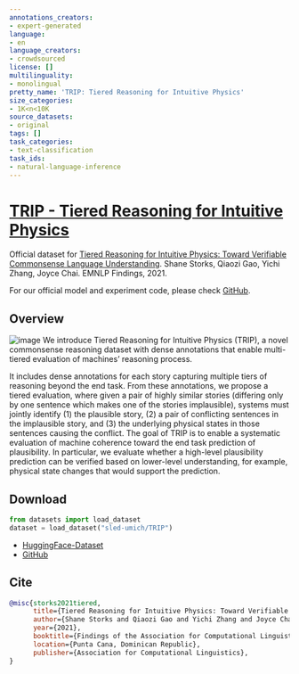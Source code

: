 ```yaml
---
annotations_creators:
- expert-generated
language:
- en
language_creators:
- crowdsourced
license: []
multilinguality:
- monolingual
pretty_name: 'TRIP: Tiered Reasoning for Intuitive Physics'
size_categories:
- 1K<n<10K
source_datasets:
- original
tags: []
task_categories:
- text-classification
task_ids:
- natural-language-inference
---
```

# [TRIP - Tiered Reasoning for Intuitive Physics](https://aclanthology.org/2021.findings-emnlp.422/)
Official dataset for [Tiered Reasoning for Intuitive Physics: Toward Verifiable Commonsense Language Understanding](https://aclanthology.org/2021.findings-emnlp.422/). Shane Storks, Qiaozi Gao, Yichi Zhang, Joyce Chai. EMNLP Findings, 2021.

For our official model and experiment code, please check [GitHub](https://github.com/sled-group/Verifiable-Coherent-NLU).

## Overview
![image](trip_sample.png)
We introduce Tiered Reasoning for Intuitive Physics (TRIP), a novel commonsense reasoning dataset with dense annotations that enable multi-tiered evaluation of machines’ reasoning process.

It includes dense annotations for each story capturing multiple tiers of reasoning beyond the end task. From these annotations, we propose a tiered evaluation, where given a pair of highly similar stories (differing only by one sentence which makes one of the stories implausible), systems must jointly identify (1) the plausible story, (2) a pair of conflicting sentences in the implausible story, and (3) the underlying physical states in those sentences causing the conflict. The goal of TRIP is to enable a systematic evaluation of machine coherence toward the end task prediction of plausibility. In particular, we evaluate whether a high-level plausibility prediction can be verified based on lower-level understanding, for example, physical state changes that would support the prediction.

## Download
```python
from datasets import load_dataset
dataset = load_dataset("sled-umich/TRIP")
```
* [HuggingFace-Dataset](https://huggingface.co/datasets/sled-umich/TRIP)
* [GitHub](https://github.com/sled-group/Verifiable-Coherent-NLU)

## Cite
```bibtex
@misc{storks2021tiered,
      title={Tiered Reasoning for Intuitive Physics: Toward Verifiable Commonsense Language Understanding}, 
      author={Shane Storks and Qiaozi Gao and Yichi Zhang and Joyce Chai},
      year={2021},
      booktitle={Findings of the Association for Computational Linguistics: EMNLP 2021},
      location={Punta Cana, Dominican Republic},
      publisher={Association for Computational Linguistics},
}
```
